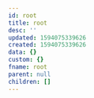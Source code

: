 ```yaml
---
id: root
title: root
desc: ''
updated: 1594075339626
created: 1594075339626
data: {}
custom: {}
fname: root
parent: null
children: []
---
```


